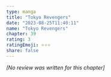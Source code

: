 ```yaml
---
type: manga
title: "Tokyo Revengers"
date: "2023-08-25T11:40:11"
name: "Tokyo Revengers"
chapter: 39
rating: 3
ratingEmoji: ⭐️⭐️⭐️
share: false
---
```


*[No review was written for this chapter]*

